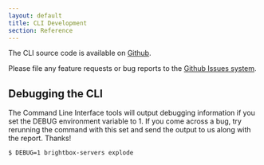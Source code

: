 ```yaml
---
layout: default
title: CLI Development
section: Reference
---
```


The CLI source code is available on
[Github](https://github.com/brightbox/brightbox-cli).

Please file any feature requests or bug reports to the
[Github Issues system](https://github.com/brightbox/brightbox-cli/issues).

## Debugging the CLI

The Command Line Interface tools will output debugging information if
you set the DEBUG environment variable to 1. If you come across a bug,
try rerunning the command with this set and send the output to us
along with the report. Thanks!

    $ DEBUG=1 brightbox-servers explode

